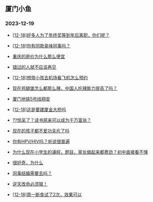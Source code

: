 ## 厦门小鱼 
### 2023-12-19

+ [[12-18]好多人为了年终奖等到年后离职，你们呢？](http://bbs.xmfish.com/read-htm-tid-18122465.html)

+ [[12-18]你有同款臭味同事吗？](http://bbs.xmfish.com/read-htm-tid-18122416.html)

+ [重庆的房价为什么那么便宜](http://bbs.xmfish.com/read-htm-tid-18122556.html)

+ [错过的人就不应该再见](http://bbs.xmfish.com/read-htm-tid-18122491.html)

+ [[12-18]想带小孩去机场看飞机怎么预约](http://bbs.xmfish.com/read-htm-tid-18122501.html)

+ [现在鸡腿堡怎么都那么辣，中国人吃辣能力提高了吗？](http://bbs.xmfish.com/read-htm-tid-18122496.html)

+ [厦门地铁5号线翔安](http://bbs.xmfish.com/read-htm-tid-18122372.html)

+ [[12-18]这是要建厦金大桥吗](http://bbs.xmfish.com/read-htm-tid-18122542.html)

+ [??惊呆了？读书原来可以成为千万富翁？](http://bbs.xmfish.com/read-htm-tid-18122378.html)

+ [现在的孩子都不爱功夫片了吗](http://bbs.xmfish.com/read-htm-tid-18122561.html)

+ [你有HPV/HIV吗？听说很普遍](http://bbs.xmfish.com/read-htm-tid-18122399.html)

+ [为什么现在小学生的课程，题目，家长做起来都费劲？初中直接看不懂](http://bbs.xmfish.com/read-htm-tid-18122411.html)

+ [很好奇，为什么](http://bbs.xmfish.com/read-htm-tid-18122584.html)

+ [同事结婚需要去吗？](http://bbs.xmfish.com/read-htm-tid-18122543.html)

+ [逆天改命必须狠！](http://bbs.xmfish.com/read-htm-tid-18122519.html)

+ [[12-18]周一断食试了2次，效果可以](http://bbs.xmfish.com/read-htm-tid-18122696.html)


